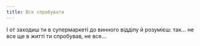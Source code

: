 ```yaml
---
title: Все спробувати
---
```


І от заходиш ти в супермаркеті до винного відділу й розумієш: так… не все ще в житті ти спробував, не все…

